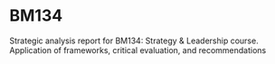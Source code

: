 # BM134
Strategic analysis report for BM134: Strategy &amp; Leadership course. Application of frameworks, critical evaluation, and recommendations
